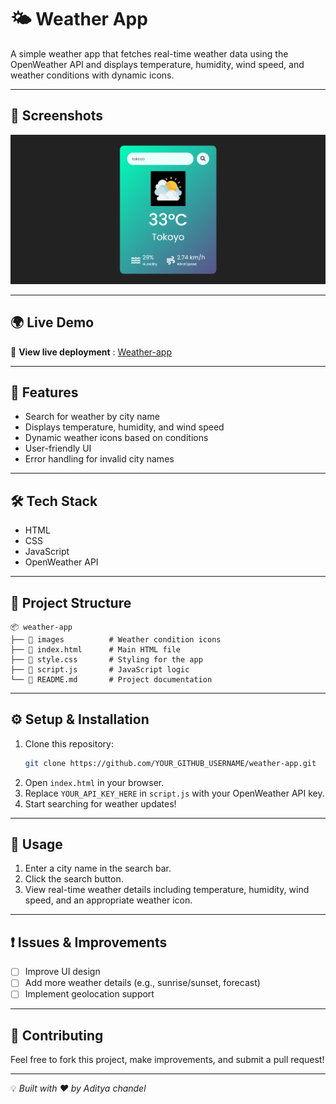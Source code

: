 # 🌤️ Weather App

A simple weather app that fetches real-time weather data using the OpenWeather API and displays temperature, humidity, wind speed, and weather conditions with dynamic icons.

---

## 📸 Screenshots

![Weather App Screenshot](images/image.png)

---

## 🌍 Live Demo

🔗 **View live deployment** : [Weather-app](https://weather-app-orcin-seven-66.vercel.app/)

---

## 🚀 Features

- Search for weather by city name
- Displays temperature, humidity, and wind speed
- Dynamic weather icons based on conditions
- User-friendly UI
- Error handling for invalid city names

---

## 🛠️ Tech Stack

- HTML
- CSS
- JavaScript
- OpenWeather API

---

## 📂 Project Structure

```
📦 weather-app
├── 📂 images          # Weather condition icons
├── 📜 index.html      # Main HTML file
├── 📜 style.css       # Styling for the app
├── 📜 script.js       # JavaScript logic
└── 📜 README.md       # Project documentation
```
---

## ⚙️ Setup & Installation

1. Clone this repository:
   ```sh
   git clone https://github.com/YOUR_GITHUB_USERNAME/weather-app.git
   ```
2. Open `index.html` in your browser.
3. Replace `YOUR_API_KEY_HERE` in `script.js` with your OpenWeather API key.
4. Start searching for weather updates!

---

## 📌 Usage

1. Enter a city name in the search bar.
2. Click the search button.
3. View real-time weather details including temperature, humidity, wind speed, and an appropriate weather icon.

---

## ❗ Issues & Improvements

- [ ] Improve UI design
- [ ] Add more weather details (e.g., sunrise/sunset, forecast)
- [ ] Implement geolocation support

---

## 🙌 Contributing

Feel free to fork this project, make improvements, and submit a pull request!

---

💡 *Built with ❤️ by Aditya chandel*
